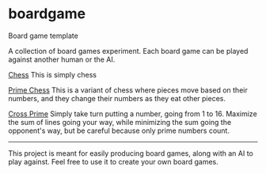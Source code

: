 # boardgame
Board game template

A collection of board games experiment. Each board game can be played against another human or the AI.

[Chess](https://jacklehamster.github.io/boardgame/public/chess/)
This is simply chess

[Prime Chess](https://jacklehamster.github.io/boardgame/public/prime-chess/)
This is a variant of chess where pieces move based on their numbers, and they change their numbers as they eat other pieces.

[Cross Prime](https://jacklehamster.github.io/boardgame/public/cross-prime/)
Simply take turn putting a number, going from 1 to 16. Maximize the sum of lines going your way, while minimizing the sum going the opponent's way, but be careful because only prime numbers count.
___

This project is meant for easily producing board games, along with an AI to play against. Feel free to use it to create your own board games.
